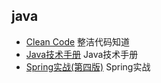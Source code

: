## java
- [Clean Code](CleanCode/README.md) 整洁代码知道
- [Java技术手册](Java技术手册/README.md) Java技术手册
- [Spring实战(第四版)](Spring实战/README.md) Spring实战